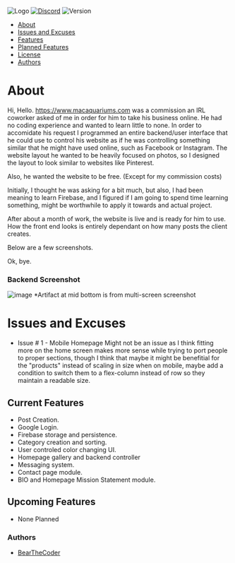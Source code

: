 ![Logo](https://cdn.discordapp.com/attachments/1050946434498830448/1061113828441587802/githubLogo.png)
[![Discord](https://img.shields.io/discord/1034695813026283580?color=%235865F2&label=Discord&logo=Discord)](https://discord.gg/DuMJjretE2)
![Version](https://img.shields.io/badge/version-1.0.0-ff69b4)

- [About](#about)
- [Issues and Excuses](#issues-and-excuses)
- [Features](#current-features)
- [Planned Features](#upcoming-features)
- [License](#license)
- [Authors](#authors)

# About

Hi, Hello.
https://www.macaquariums.com was a commission an IRL coworker asked of me in order for him to take his business online. He had no coding experience and wanted to learn 
little to none. In order to accomidate his request I programmed an entire backend/user interface that he could use to control his website as if he was controlling something 
similar that he might have used online, such as Facebook or Instagram. The website layout he wanted to be heavily focused on photos, so I designed the layout to look similar 
to websites like Pinterest.

Also, he wanted the website to be free. (Except for my commission costs)

Initially, I thought he was asking for a bit much, but also, I had been meaning to learn Firebase, and I figured if I am going to spend time learning something, might 
be worthwhile to apply it towards and actual project.

After about a month of work, the website is live and is ready for him to use. How the front end looks is entirely dependant on how many posts the client creates.

Below are a few screenshots.

Ok, bye.

### Backend Screenshot

![image](https://user-images.githubusercontent.com/58434823/211128583-889d9f6c-d48a-43bf-baa7-26522f061425.png)
*Artifact at mid bottom is from multi-screen screenshot

# Issues and Excuses

-   Issue # 1 - Mobile Homepage
Might not be an issue as I think fitting more on the home screen makes more sense while trying to port people to proper sections, though I think that maybe 
it might be benefitial for the "products" instead of scaling in size when on mobile, maybe add a condition to switch them to a flex-column instead of row so they 
maintain a readable size.

## Current Features

-   Post Creation.
-   Google Login.
-   Firebase storage and persistence.
-   Category creation and sorting.
-   User controled color changing UI.
-   Homepage gallery and backend controller
-   Messaging system.
-   Contact page module.
-   BIO and Homepage Mission Statement module.

## Upcoming Features

-   None Planned


### Authors

-   [BearTheCoder](https://www.youtube.com/channel/UCWg8LAQk6NLQfj4Wr3zImKA)
